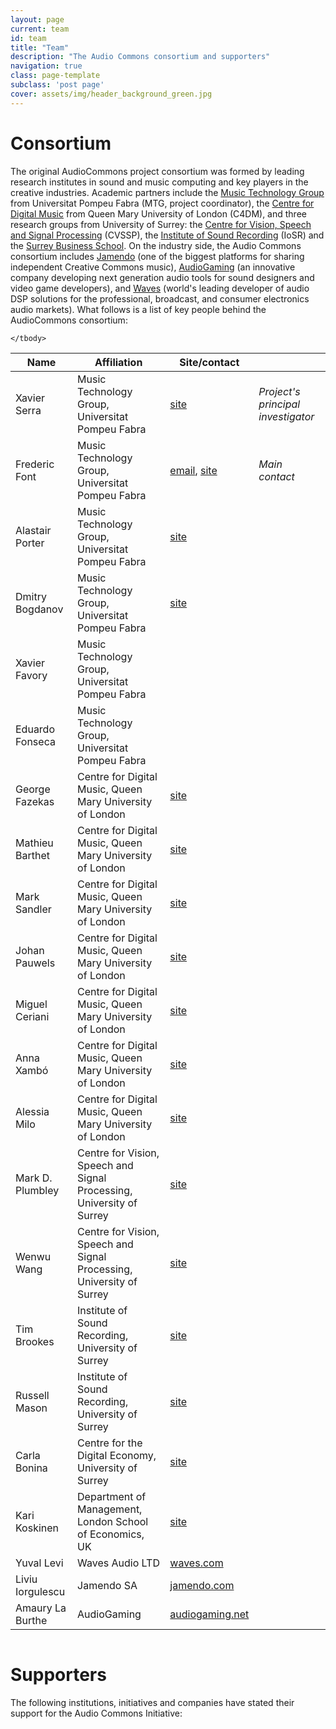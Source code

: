 ```yaml
---
layout: page
current: team
id: team
title: "Team"
description: "The Audio Commons consortium and supporters"
navigation: true
class: page-template
subclass: 'post page'
cover: assets/img/header_background_green.jpg
---
```


# Consortium

The original AudioCommons project consortium was formed by leading research institutes in sound and music computing and key players in the creative industries. Academic partners include the [Music Technology Group](http://mtg.upf.edu) from Universitat Pompeu Fabra (MTG, project coordinator), the [Centre for Digital Music](http://c4dm.eecs.qmul.ac.uk) from Queen Mary University of London (C4DM), and three research groups from University of Surrey: the [Centre for Vision, Speech and Signal Processing](http://www.cvssp.org) (CVSSP), the [Institute of Sound Recording](http://iosr.surrey.ac.uk) (IoSR) and the [Surrey Business School](http://www.surrey.ac.uk/business-school). On the industry side, the Audio Commons consortium includes [Jamendo](http://www.jamendo.com) (one of the biggest platforms for sharing independent Creative Commons music), [AudioGaming](http://www.audiogaming.net) (an innovative company developing next generation audio tools for sound designers and video game developers), and [Waves](http://www.waves.com) (world's leading developer of audio DSP solutions for the professional, broadcast, and consumer electronics audio markets). 
What follows is a list of key people behind the AudioCommons consortium:

<table class="table table-striped table-hover">
    <thead><tr><th>Name</th><th>Affiliation</th><th>Site/contact</th><th></th></tr></thead>
    <tbody>
        <tr>
            <td>Xavier Serra</td>
            <td>Music Technology Group, Universitat Pompeu Fabra</td>
            <td><a href="http://www.dtic.upf.edu/~xserra/" target="blank">site</a></td>
            <td><i>Project's principal investigator</i></td>
        </tr>
        <tr>
            <td>Frederic Font</td>
            <td>Music Technology Group, Universitat Pompeu Fabra</td>
            <td><a href="mailto:frederic.font@upf.edu">email</a>, <a href="http://www.dtic.upf.edu/~ffont/">site</a></td>
            <td><i>Main contact</i></td>
        </tr>
        <tr>
            <td>Alastair Porter</td>
            <td>Music Technology Group, Universitat Pompeu Fabra</td>
            <td><a href="http://www.dtic.upf.edu/~aporter/" target="blank">site</a></td>
            <td><i></i></td>
        </tr>
        <tr>
            <td>Dmitry Bogdanov</td>
            <td>Music Technology Group, Universitat Pompeu Fabra</td>
            <td><a href="http://mtg.upf.edu/people/dbogdanov" target="blank">site</a></td>
             <td><i></i></td>
        </tr>
        <tr>
            <td>Xavier Favory</td>
            <td>Music Technology Group, Universitat Pompeu Fabra</td>
            <td></td>
            <td><i></i></td>
        </tr>
        <tr>
            <td>Eduardo Fonseca</td>
            <td>Music Technology Group, Universitat Pompeu Fabra</td>
            <td></td>
            <td><i></i></td>
        </tr>
        <tr>
            <td>George Fazekas</td>
            <td>Centre for Digital Music, Queen Mary University of London</td>
            <td><a href="http://www.eecs.qmul.ac.uk/~gyorgyf/" target="blank">site</a></td>
            <td><i></i></td>
        </tr>
        <tr>
            <td>Mathieu Barthet</td>
            <td>Centre for Digital Music, Queen Mary University of London</td>
            <td><a href="http://c4dm.eecs.qmul.ac.uk/people/mathieub.htm" target="blank">site</a></td>
            <td><i></i></td>
        </tr>
        <tr>
            <td>Mark Sandler</td>
            <td>Centre for Digital Music, Queen Mary University of London</td>
            <td><a href="http://www.eecs.qmul.ac.uk/people/view/3114/prof-mark-sandler" target="blank">site</a></td>
            <td><i></i></td>
        </tr>
        <tr>
            <td>Johan Pauwels</td>
            <td>Centre for Digital Music, Queen Mary University of London</td>
            <td><a href="http://www.eecs.qmul.ac.uk/people/view/50775/johan-pauwels" target="blank">site</a></td>
            <td><i></i></td>
        </tr>
        <tr>
            <td>Miguel Ceriani</td>
            <td>Centre for Digital Music, Queen Mary University of London</td>
            <td><a href="http://www.eecs.qmul.ac.uk/people/view/54684/dr-miguel-ceriani" target="blank">site</a></td>
            <td><i></i></td>
        </tr>
        <tr>
            <td>Anna Xambó</td>
            <td>Centre for Digital Music, Queen Mary University of London</td>
            <td><a href="http://annaxambo.me/" target="blank">site</a></td>
            <td><i></i></td>
        </tr>
        <tr>
            <td>Alessia Milo</td>
            <td>Centre for Digital Music, Queen Mary University of London</td>
            <td><a href="https://auralcharacter.wordpress.com/" target="blank">site</a></td>
            <td><i></i></td>
        </tr>
        <tr>
            <td>Mark D. Plumbley</td>
            <td>Centre for Vision, Speech and Signal Processing, University of Surrey</td>
            <td><a href="http://www.surrey.ac.uk/cvssp/people/mark_plumbley/" target="blank">site</a></td>
            <td><i></i></td>
        </tr>
        <tr>
            <td>Wenwu Wang</td>
            <td>Centre for Vision, Speech and Signal Processing, University of Surrey</td>
            <td><a href="http://personal.ee.surrey.ac.uk/Personal/W.Wang/" target="blank">site</a></td>
            <td><i></i></td>
        </tr>
        <tr>
            <td>Tim Brookes</td>
            <td>Institute of Sound Recording, University of Surrey</td>
            <td><a href="http://iosr.uk/staff/brookes.php" target="blank">site</a></td>
            <td><i></i></td>
        </tr>
        <tr>
            <td>Russell Mason</td>
            <td>Institute of Sound Recording, University of Surrey</td>
            <td><a href="http://iosr.uk/staff/mason.php" target="blank">site</a></td>
            <td><i></i></td>
        </tr>
        <tr>
            <td>Carla Bonina</td>
            <td>Centre for the Digital Economy, University of Surrey</td>
            <td><a href="http://www.surrey.ac.uk/sbs/people/carla_bonina/" target="blank">site</a></td>
            <td><i></i></td>
        </tr>
        <tr>
            <td>Kari Koskinen</td>
            <td>Department of Management, London School of Economics, UK</td>
            <td><a href="https://www.lse.ac.uk/management/people/academic-staff/kkoskinen" target="blank">site</a></td>
            <td><i></i></td>
        </tr>
        <tr>
            <td>Yuval Levi</td>
            <td>Waves Audio LTD</td>
            <td><a href="http://www.waves.com" target="blank">waves.com</a></td>
            <td><i></i></td>
        </tr>
        <tr>
            <td>Liviu Iorgulescu</td>
            <td>Jamendo SA</td>
            <td><a href="https://www.jamendo.com/" target="blank">jamendo.com</a></td>
            <td><i></i></td>
        </tr>
        <tr>
            <td>Amaury La Burthe</td>
            <td>AudioGaming</td>
            <td><a href="http://www.audiogaming.net" target="blank">audiogaming.net</a></td>
            <td><i></i></td>
        </tr>
        
    </tbody>
</table>


<div class="row">
    <div class="column">
      <a href="http://mtg.upf.edu" target="blank">
        <img src="/assets/img/mtg_logo.png" class="img-responsive" alt="">
        </a>
    </div>
    <div class="column">
      <a href="http://c4dm.eecs.qmul.ac.uk" target="blank">
        <img src="/assets/img/c4dm_logo.png" class="img-responsive" alt="">
        </a>
    </div>
    <div class="column">
      <a href="http://www.surrey.ac.uk" target="blank">
        <img src="/assets/img/surrey_logo.png" class="img-responsive" alt="">
        </a>
    </div>
    <div class="column">
      <a href="http://www.waves.com" target="blank">
        <img src="/assets/img/waves_logo.png" class="img-responsive" alt="">
        </a>
    </div>
    <div class="column">
      <a href="http://www.jamendo.com" target="blank">
        <img src="/assets/img/jamendo_logo.png" class="img-responsive" alt="">
        </a>
    </div>
    <div class="column">
      <a href="http://www.audiogaming.net" target="blank">
        <img src="/assets/img/audiogaming_logo.png" class="img-responsive" alt="">
        </a>
    </div>
</div>


# Supporters

The following institutions, initiatives and companies have stated their support for the Audio Commons Initiative:
 
<div class="row">
    <div class="column">
      <a href="http://www.tf.fau.eu/index.shtml" target="blank">
        <img src="/assets/img/sup_logo_fau.png" class="img-responsive" alt="">
        </a>
    </div>
    <div class="column">
      <a href="https://www.ableton.com" target="blank">
        <img src="/assets/img/sup_logo_ableton.png" class="img-responsive" alt="">
        </a>
    </div>
    <div class="column">
      <a href="http://www.abbeyroad.com" target="blank">
        <img src="/assets/img/sup_logo_abbey_road.png" class="img-responsive" alt="">
        </a>
    </div>
    <div class="column">
      <a href="http://samplecount.com" target="blank">
        <img src="/assets/img/sup_logo_samplecount.png" class="img-responsive" alt="">
        </a>
    </div>
    <div class="column">
      <a href="http://genesis-acoustics.com/en/" target="blank">
        <img src="/assets/img/sup_logo_genesis.png" class="img-responsive" alt="">
        </a>
    </div>
    <div class="column">
      <a href="http://www.oerc.ox.ac.uk" target="blank">
        <img src="/assets/img/sup_logo_oxford.png" class="img-responsive" alt="">
        </a>
    </div>
    <div class="column">
      <a href="https://creativecommons.org" target="blank">
        <img src="/assets/img/sup_logo_cc.png" class="img-responsive" alt="">
        </a>
    </div>
    <div class="column">
      <a href="http://www.europeanasounds.eu" target="blank">
        <img src="/assets/img/sup_logo_europeana_sounds.png" class="img-responsive" alt="">
        </a>
    </div>
    <div class="column">
      <a href="http://www.bl.uk" target="blank">
        <img src="/assets/img/sup_logo_bl.png" class="img-responsive" alt="">
        </a>
    </div>
    <div class="column">
      <a href="https://looplabs.com" target="blank">
        <img src="/assets/img/sup_logo_looplabs.png" class="img-responsive" alt="">
        </a>
    </div>
    <div class="column">
      <a href="https://acoustica.com" target="blank">
        <img src="/assets/img/sup_acoustica.png" class="img-responsive" alt="">
        </a>
    </div>
    <div class="column">
      <a href="http://www.filmuniversitaet.de" target="blank">
        <img src="/assets/img/sup_logo_filmuni.png" class="img-responsive" alt="">
        </a>
    </div>
</div>


<!--
# Get Involved!

The aim of the <b>Audio Commons Initiative</b> is, starting from the project consortium, engage as many stakeholders as possible, involving them in the definition, development and expansion of the ecosystem. 
We expect that creative industries will engage with the initiative and that the ecosystem will attract new stakeholders, making the initiative wider and ultimately contributing in making Creative Commons audio accessible to everyone and reusable everywhere.

We understand that the concept of <b>Audio Commons</b> and the envisioned <b>ecosystem</b> pose challenges at many different levels, from technological development to intellectual property management, copyright policies and business models; and that by addressing them we can have a wide impact in the creative industries. The success of the initiative and its future sustainability largely depends on maximising take-up and adoption of the proposed concepts and ecosystem, and on other parties joining the initiative. We therefore <b>encourage potential new stakeholders</b> to contact the project consortium, support and become part of the initiative (e.g. content providers, tool developers, researchers or, in general, content users and creators). 
-->